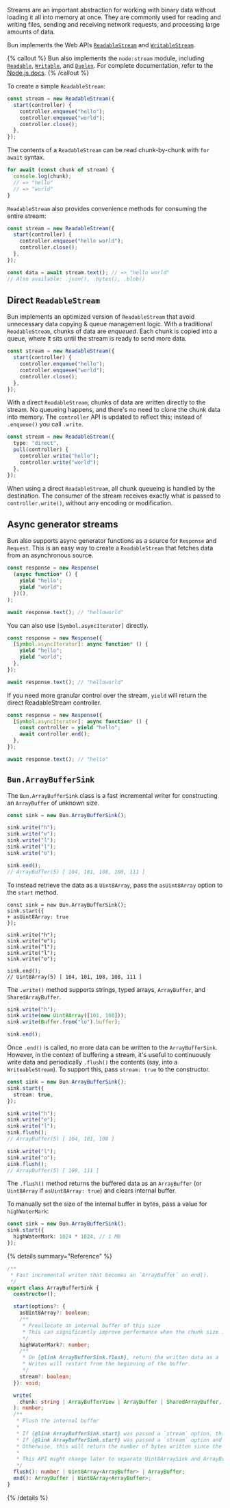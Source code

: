 Streams are an important abstraction for working with binary data without loading it all into memory at once. They are commonly used for reading and writing files, sending and receiving network requests, and processing large amounts of data.

Bun implements the Web APIs [`ReadableStream`](https://developer.mozilla.org/en-US/docs/Web/API/ReadableStream) and [`WritableStream`](https://developer.mozilla.org/en-US/docs/Web/API/WritableStream).

{% callout %}
Bun also implements the `node:stream` module, including [`Readable`](https://nodejs.org/api/stream.html#stream_readable_streams), [`Writable`](https://nodejs.org/api/stream.html#stream_writable_streams), and [`Duplex`](https://nodejs.org/api/stream.html#stream_duplex_and_transform_streams). For complete documentation, refer to the [Node.js docs](https://nodejs.org/api/stream.html).
{% /callout %}

To create a simple `ReadableStream`:

```ts
const stream = new ReadableStream({
  start(controller) {
    controller.enqueue("hello");
    controller.enqueue("world");
    controller.close();
  },
});
```

The contents of a `ReadableStream` can be read chunk-by-chunk with `for await` syntax.

```ts
for await (const chunk of stream) {
  console.log(chunk);
  // => "hello"
  // => "world"
}
```

`ReadableStream` also provides convenience methods for consuming the entire stream:

```ts
const stream = new ReadableStream({
  start(controller) {
    controller.enqueue("hello world");
    controller.close();
  },
});

const data = await stream.text(); // => "hello world"
// Also available: .json(), .bytes(), .blob()
```

## Direct `ReadableStream`

Bun implements an optimized version of `ReadableStream` that avoid unnecessary data copying & queue management logic. With a traditional `ReadableStream`, chunks of data are _enqueued_. Each chunk is copied into a queue, where it sits until the stream is ready to send more data.

```ts
const stream = new ReadableStream({
  start(controller) {
    controller.enqueue("hello");
    controller.enqueue("world");
    controller.close();
  },
});
```

With a direct `ReadableStream`, chunks of data are written directly to the stream. No queueing happens, and there's no need to clone the chunk data into memory. The `controller` API is updated to reflect this; instead of `.enqueue()` you call `.write`.

```ts
const stream = new ReadableStream({
  type: "direct",
  pull(controller) {
    controller.write("hello");
    controller.write("world");
  },
});
```

When using a direct `ReadableStream`, all chunk queueing is handled by the destination. The consumer of the stream receives exactly what is passed to `controller.write()`, without any encoding or modification.

## Async generator streams

Bun also supports async generator functions as a source for `Response` and `Request`. This is an easy way to create a `ReadableStream` that fetches data from an asynchronous source.

```ts
const response = new Response(
  (async function* () {
    yield "hello";
    yield "world";
  })(),
);

await response.text(); // "helloworld"
```

You can also use `[Symbol.asyncIterator]` directly.

```ts
const response = new Response({
  [Symbol.asyncIterator]: async function* () {
    yield "hello";
    yield "world";
  },
});

await response.text(); // "helloworld"
```

If you need more granular control over the stream, `yield` will return the direct ReadableStream controller.

```ts
const response = new Response({
  [Symbol.asyncIterator]: async function* () {
    const controller = yield "hello";
    await controller.end();
  },
});

await response.text(); // "hello"
```

## `Bun.ArrayBufferSink`

The `Bun.ArrayBufferSink` class is a fast incremental writer for constructing an `ArrayBuffer` of unknown size.

```ts
const sink = new Bun.ArrayBufferSink();

sink.write("h");
sink.write("e");
sink.write("l");
sink.write("l");
sink.write("o");

sink.end();
// ArrayBuffer(5) [ 104, 101, 108, 108, 111 ]
```

To instead retrieve the data as a `Uint8Array`, pass the `asUint8Array` option to the `start` method.

```ts-diff
const sink = new Bun.ArrayBufferSink();
sink.start({
+ asUint8Array: true
});

sink.write("h");
sink.write("e");
sink.write("l");
sink.write("l");
sink.write("o");

sink.end();
// Uint8Array(5) [ 104, 101, 108, 108, 111 ]
```

The `.write()` method supports strings, typed arrays, `ArrayBuffer`, and `SharedArrayBuffer`.

```ts
sink.write("h");
sink.write(new Uint8Array([101, 108]));
sink.write(Buffer.from("lo").buffer);

sink.end();
```

Once `.end()` is called, no more data can be written to the `ArrayBufferSink`. However, in the context of buffering a stream, it's useful to continuously write data and periodically `.flush()` the contents (say, into a `WriteableStream`). To support this, pass `stream: true` to the constructor.

```ts
const sink = new Bun.ArrayBufferSink();
sink.start({
  stream: true,
});

sink.write("h");
sink.write("e");
sink.write("l");
sink.flush();
// ArrayBuffer(5) [ 104, 101, 108 ]

sink.write("l");
sink.write("o");
sink.flush();
// ArrayBuffer(5) [ 108, 111 ]
```

The `.flush()` method returns the buffered data as an `ArrayBuffer` (or `Uint8Array` if `asUint8Array: true`) and clears internal buffer.

To manually set the size of the internal buffer in bytes, pass a value for `highWaterMark`:

```ts
const sink = new Bun.ArrayBufferSink();
sink.start({
  highWaterMark: 1024 * 1024, // 1 MB
});
```

{% details summary="Reference" %}

```ts
/**
 * Fast incremental writer that becomes an `ArrayBuffer` on end().
 */
export class ArrayBufferSink {
  constructor();

  start(options?: {
    asUint8Array?: boolean;
    /**
     * Preallocate an internal buffer of this size
     * This can significantly improve performance when the chunk size is small
     */
    highWaterMark?: number;
    /**
     * On {@link ArrayBufferSink.flush}, return the written data as a `Uint8Array`.
     * Writes will restart from the beginning of the buffer.
     */
    stream?: boolean;
  }): void;

  write(
    chunk: string | ArrayBufferView | ArrayBuffer | SharedArrayBuffer,
  ): number;
  /**
   * Flush the internal buffer
   *
   * If {@link ArrayBufferSink.start} was passed a `stream` option, this will return a `ArrayBuffer`
   * If {@link ArrayBufferSink.start} was passed a `stream` option and `asUint8Array`, this will return a `Uint8Array`
   * Otherwise, this will return the number of bytes written since the last flush
   *
   * This API might change later to separate Uint8ArraySink and ArrayBufferSink
   */
  flush(): number | Uint8Array<ArrayBuffer> | ArrayBuffer;
  end(): ArrayBuffer | Uint8Array<ArrayBuffer>;
}
```

{% /details %}
